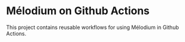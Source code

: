 
# Mélodium on Github Actions

This project contains reusable workflows for using Mélodium in Github Actions.
